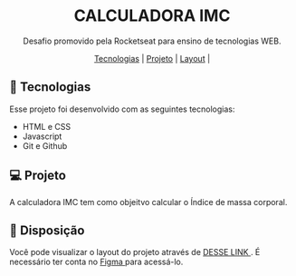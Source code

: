 <h1 align="center"> CALCULADORA IMC </h1>

<p align="center">
Desafio promovido pela Rocketseat para ensino de tecnologias WEB.
</p>

<p align="center">
  <a href="#-tecnologias">Tecnologias</a>     |    
  <a href="#-projeto">Projeto</a>     |    
  <a href="#-layout">Layout</a>     |    
</p>


## 🚀 Tecnologias

Esse projeto foi desenvolvido com as seguintes tecnologias:

- HTML e CSS
- Javascript
- Git e Github

## 💻 Projeto

A calculadora IMC tem como objeitvo calcular o Índice de massa corporal.

## 🔖 Disposição

Você pode visualizar o layout do projeto através de [ DESSE LINK ](https://www.figma.com/file/OmTzrDl1l4uf9jYD4svBq1/IMC-(Copy)?node-id=6%3A5&mode=dev). É necessário ter conta no [ Figma ](https://figma.com) para acessá-lo.